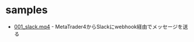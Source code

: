 # samples

* [001_slack.mq4](https://github.com/happy-charlie-777/MetaTrader4-MQL4/blob/master/samples/001_slack.mq4) - MetaTrader4からSlackにwebhook経由でメッセージを送る
